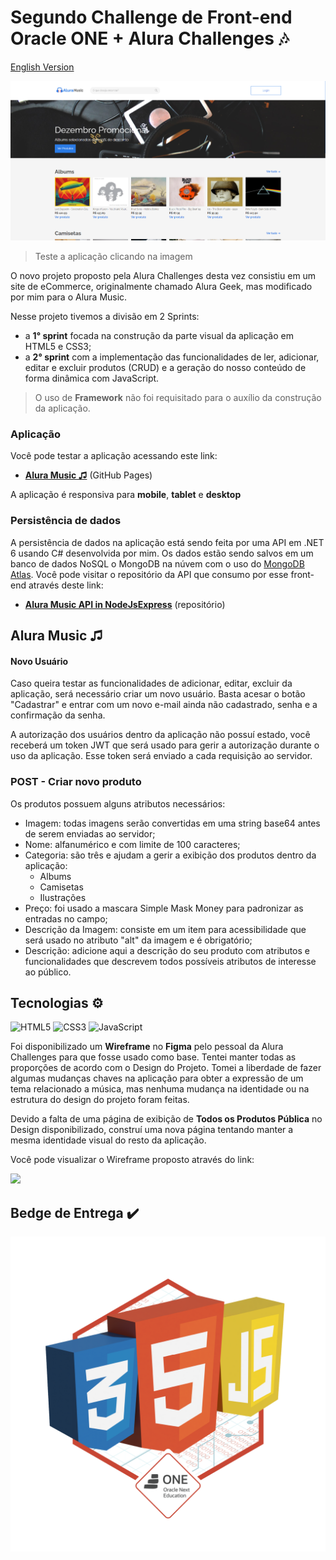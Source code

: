# Segundo Challenge de Front-end Oracle ONE + Alura Challenges :notes:
[English Version](#englishVersion)

<a href="https://rafaeldasilvaperes.github.io/Segundo-Challenge-FrontEnd-OracleONE-Alura/index.html" title="Alura Music ♫" target="_blank">
  <img src="img/Alura-Music-Capa.png">
</a>

> Teste a aplicação clicando na imagem


O novo projeto proposto pela Alura Challenges desta vez consistiu em um site de eCommerce, originalmente chamado Alura Geek, mas modificado por mim para o Alura Music. 

Nesse projeto tivemos a divisão em 2 Sprints:
- a <strong>1° sprint</strong> focada na construção da parte visual da aplicação em HTML5 e CSS3;
- a <strong>2° sprint</strong> com a implementação das funcionalidades de ler, adicionar, editar e excluir produtos (CRUD) e a geração do nosso conteúdo de forma dinâmica com JavaScript.

> O uso de <strong>Framework</strong> não foi requisitado para o auxílio da construção da aplicação.

### Aplicação

Você pode testar a aplicação acessando este link: 
- <a href="https://rafaeldasilvaperes.github.io/Segundo-Challenge-FrontEnd-OracleONE-Alura/" target="_blank"><strong>Alura Music ♫</strong></a> (GitHub Pages)

A aplicação é responsiva para <strong>mobile</strong>, <strong>tablet</strong> e <strong>desktop</strong>


### Persistência de dados

A persistência de dados na aplicação está sendo feita por uma API em .NET 6 usando C# desenvolvida por mim. Os dados estão sendo salvos em um banco de dados NoSQL o MongoDB na núvem com o uso do [MongoDB Atlas](https://www.mongodb.com/pt-br/cloud/atlas/efficiency). Você pode visitar o repositório da API que consumo por esse front-end através deste link:

- <a href="https://github.com/Rafaeldasilvaperes/Alura-Music-API-in-nodejsExpress" target="_blank"><strong>Alura Music API in NodeJsExpress</strong></a> (repositório)


## Alura Music ♫

#### Novo Usuário

Caso queira testar as funcionalidades de adicionar, editar, excluir da aplicação, será necessário criar um novo usuário. Basta acesar o botão "Cadastrar" e entrar com um novo e-mail ainda não cadastrado, senha e a confirmação da senha. 

A autorização dos usuários dentro da aplicação não possuí estado, você receberá um token JWT que será usado para gerir a autorização durante o uso da aplicação. Esse token será enviado a cada requisição ao servidor. 

### POST - Criar novo produto

Os produtos possuem alguns atributos necessários:
- Imagem: todas imagens serão convertidas em uma string base64 antes de serem enviadas ao servidor;
- Nome: alfanumérico e com limite de 100 caracteres;
- Categoria: são três e ajudam a gerir a exibição dos produtos dentro da aplicação:
  - Albums
  - Camisetas
  - Ilustrações
- Preço: foi usado a mascara Simple Mask Money para padronizar as entradas no campo;
- Descrição da Imagem: consiste em um item para acessibilidade que será usado no atributo "alt" da imagem e é obrigatório;
- Descrição: adicione aqui a descrição do seu produto com atributos e funcionalidades que descrevem todos possíveis atributos de interesse ao público.

## Tecnologias :gear:


![HTML5](https://img.shields.io/badge/html5-%23E34F26.svg?style=for-the-badge&logo=html5&logoColor=white)
![CSS3](https://img.shields.io/badge/css3-%231572B6.svg?style=for-the-badge&logo=css3&logoColor=white)
![JavaScript](https://img.shields.io/badge/javascript-%23323330.svg?style=for-the-badge&logo=javascript&logoColor=%23F7DF1E)

Foi disponibilizado um <strong>Wireframe</strong> no <strong>Figma</strong> pelo pessoal da Alura Challenges para que fosse usado como base. Tentei manter todas as proporções de acordo com o Design do Projeto. Tomei a liberdade de fazer algumas mudanças chaves na aplicação para obter a expressão de um tema relacionado a música, mas nenhuma mudança na identidade ou na estrutura do design do projeto foram feitas. 

Devido a falta de uma página de exibição de <strong>Todos os Produtos Pública</strong> no Design disponibilizado, construí uma nova página tentando manter a mesma identidade visual do resto da aplicação.

Você pode visualizar o Wireframe proposto através do link:

<a href="https://www.figma.com/file/itJpWbvHxSUcUeMPy1lmof/AluraGeek?node-id=0%3A1" title="Alura Geek Wireframe" target="_blank">
<img src="https://img.shields.io/badge/figma-%23F24E1E.svg?style=for-the-badge&logo=figma&logoColor=white">
</a>


## Bedge de Entrega :heavy_check_mark:


<img src="./img/badge-de-entrega-projeto.png" title="Badge de Entrega Oracle ONE + Alura Challenges">